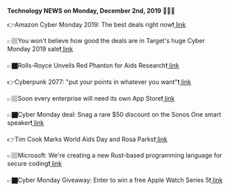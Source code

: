 <b>Technology NEWS on Monday, December 2nd, 2019</b> 📡📡📡 

👉Amazon Cyber Monday 2019: The best deals right now❗️<a href='https://techblock.club/?p=1289'> link</a>

👉🏽You won't believe how good the deals are in Target's huge Cyber Monday 2019 sale❗️<a href='https://techblock.club/?p=1291'> link</a>

👉🏿Rolls-Royce Unveils Red Phanton for Aids Research❗️<a href='https://techblock.club/?p=1293'> link</a>

👉Cyberpunk 2077: "put your points in whatever you want"❗️<a href='https://techblock.club/?p=1295'> link</a>

👉🏽Soon every enterprise will need its own App Store❗️<a href='https://techblock.club/?p=1297'> link</a>

👉🏿Cyber Monday deal: Snag a rare $50 discount on the Sonos One smart speaker❗️<a href='https://techblock.club/?p=1299'> link</a>

👉Tim Cook Marks World Aids Day and Rosa Parks❗️<a href='https://techblock.club/?p=1301'> link</a>

👉🏽Microsoft: We're creating a new Rust-based programming language for secure coding❗️<a href='https://techblock.club/?p=1303'> link</a>

👉🏿Cyber Monday Giveaway: Enter to win a free Apple Watch Series 5❗️<a href='https://techblock.club/?p=1305'> link</a>

